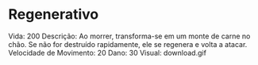 # Regenerativo

Vida: 200
Descrição: Ao morrer, transforma-se em um monte de carne no chão. Se não for destruído rapidamente, ele se regenera e volta a atacar.
Velocidade de Movimento: 20
Dano: 30
Visual: download.gif